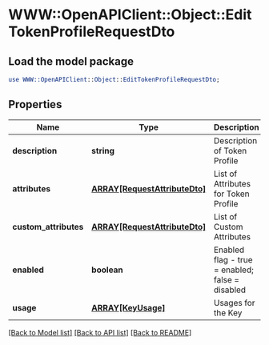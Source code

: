 # WWW::OpenAPIClient::Object::EditTokenProfileRequestDto

## Load the model package
```perl
use WWW::OpenAPIClient::Object::EditTokenProfileRequestDto;
```

## Properties
Name | Type | Description | Notes
------------ | ------------- | ------------- | -------------
**description** | **string** | Description of Token Profile | [optional] 
**attributes** | [**ARRAY[RequestAttributeDto]**](RequestAttributeDto.md) | List of Attributes for Token Profile | 
**custom_attributes** | [**ARRAY[RequestAttributeDto]**](RequestAttributeDto.md) | List of Custom Attributes | [optional] 
**enabled** | **boolean** | Enabled flag - true &#x3D; enabled; false &#x3D; disabled | [optional] 
**usage** | [**ARRAY[KeyUsage]**](KeyUsage.md) | Usages for the Key | [optional] 

[[Back to Model list]](../README.md#documentation-for-models) [[Back to API list]](../README.md#documentation-for-api-endpoints) [[Back to README]](../README.md)


